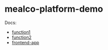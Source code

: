 # mealco-platform-demo

Docs:

* [function1](cloud-functions/function1.md)
* [function2](cloud-functions/function2.md)
* [frontend-app](frontend-app.md)



